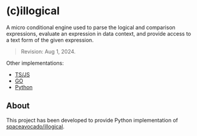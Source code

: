 # (c)illogical

A micro conditional engine used to parse the logical and comparison expressions, evaluate an expression in data context, and provide access to a text form of the given expression.

> Revision: Aug 1, 2024.

Other implementations:
- [TS/JS](https://github.com/spaceavocado/illogical)
- [GO](https://github.com/spaceavocado/goillogical)
- [Python](https://github.com/spaceavocado/pyillogical)

## About

This project has been developed to provide Python implementation of [spaceavocado/illogical](https://github.com/spaceavocado/illogical).
